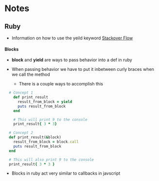 # Notes

## Ruby

- Information on how to use the yeild keyword [Stackover Flow](https://stackoverflow.com/questions/3066703/blocks-and-yields-in-ruby)

#### Blocks

- **block** and **yield** are ways to pass behavior into a def in ruby
- When passing behavior we have to put it inbetween curly braces when we call the method

  - There is a couple ways to accomplish this

```ruby
  # Concept 1
    def print_result
      result_from_block = yield
      puts result_from_block
    end

    # This will print 9 to the console
    print_result{ 3 * 3}

  # Concept 2
  def print_result(&block)
    result_from_block = block.call
    puts result_from_block
  end

  # This will also print 9 to the console
  print_result{ 3 * 3 }
```

- Blocks in ruby act very similar to callbacks in javscript

